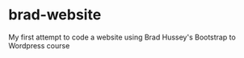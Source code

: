 # brad-website
My first attempt to code a website using Brad Hussey's Bootstrap to Wordpress course
